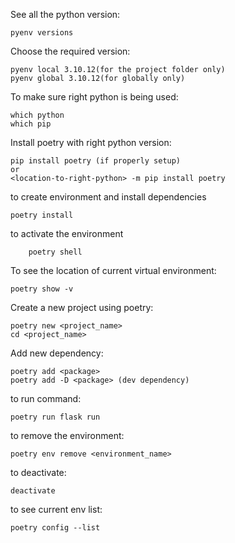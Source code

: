 See all the python version: 
```
pyenv versions
```
    

Choose the required version: 
```
pyenv local 3.10.12(for the project folder only)
pyenv global 3.10.12(for globally only)
```


To make sure right python is being used: 
```
which python 
which pip
```


Install poetry with right python version: 
```
pip install poetry (if properly setup)
or
<location-to-right-python> -m pip install poetry
```


to create environment and install dependencies
```
poetry install 
```


to activate the environment
```
    poetry shell
```

To see the location of current virtual environment:
```
poetry show -v
```
    

Create a new project using poetry: 
```
poetry new <project_name>
cd <project_name>
```


Add new dependency:
```
poetry add <package>
poetry add -D <package> (dev dependency)
```


to run command:
```
poetry run flask run
```


to remove the environment:
```
poetry env remove <environment_name>
```
    

to deactivate:
```
deactivate
```
    

to see current env list:
```
poetry config --list
```
    